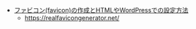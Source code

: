 - [ファビコン(favicon)の作成とHTMLやWordPressでの設定方法](https://komaricote.com/html-css/about-favicon/)
  - https://realfavicongenerator.net/